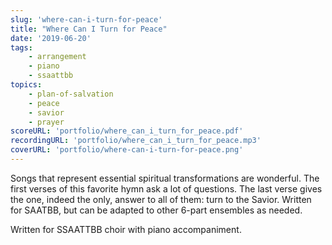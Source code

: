 ```yaml
---
slug: 'where-can-i-turn-for-peace'
title: "Where Can I Turn for Peace"
date: '2019-06-20'
tags: 
    - arrangement
    - piano
    - ssaattbb
topics: 
    - plan-of-salvation
    - peace
    - savior
    - prayer
scoreURL: 'portfolio/where_can_i_turn_for_peace.pdf'
recordingURL: 'portfolio/where_can_i_turn_for_peace.mp3'
coverURL: 'portfolio/where-can-i-turn-for-peace.png'
---
```


Songs that represent essential spiritual transformations are wonderful.  The first verses of this favorite hymn ask a lot of questions.  The last verse gives the one, indeed the only, answer to all of them: turn to the Savior.  Written for SAATBB, but can be adapted to other 6-part ensembles as needed.  

Written for SSAATTBB choir with piano accompaniment.